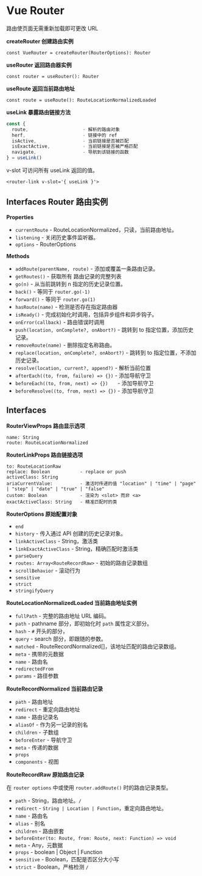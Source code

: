 # Vue Router

路由使页面无需重新加载即可更改 URL

**createRouter 创建路由实例**

	const VueRouter = createRouter(RouterOptions): Router

**useRouter 返回路由器实例**

	const router = useRouter(): Router

**useRoute 返回当前路由地址**	

	const route = useRoute(): RouteLocationNormalizedLoaded

**useLink 暴露路由链接方法**
```javascript
const {
  route,                    - 解析的路由对象
  herf,                     - 链接中的 ref
  isActive,                 - 当前链接是否被匹配
  isExactActive,            - 当前链接是否被严格匹配
  navigate,                 - 导航到该链接的函数
} = useLink()
```
v-slot 可访问所有 useLink 返回的值。

	<router-link v-slot='{ useLink }'>

## Interfaces Router 路由实例

**Properties**

- `currentRoute` - RouteLocationNormalized，只读，当前路由地址。
- `listening` - 关闭历史事件监听器。
- `options` - RouterOptions

**Methods**

- `addRoute(parentName, route)` - 添加或覆盖一条路由记录。
- `getRoutes()` - 获取所有 路由记录的完整列表
- `go(n)` - 从当前跳转到 n 指定的历史记录位置。
- `back()` - 等同于 `router.go(-1)`
- `forward()` - 等同于 `router.go(1)`
- `hasRoute(name)` - 检测是否存在指定路由器
- `isReady()` - 完成初始化时调用，包括异步组件和异步钩子。
- `onError(callback)` - 路由错误时调用
- `push(location, onComplete?, onAbort?)` - 跳转到 to 指定位置，添加历史记录。
- `removeRoute(name)` - 删除指定名称路由。
- `replace(location, onComplete?, onAbort?)` - 跳转到 to 指定位置，不添加历史记录。
- `resolve(location, current?, append?)` - 解析当前位置
- `afterEach((to, from, failure) => {})` - 添加导航守卫
- `beforeEach((to, from, next) => {})	` - 添加导航守卫			
- `beforeResolve((to, from, next) => {})` - 添加导航守卫

## Interfaces

**RouterViewProps 路由显示选项**

	name: String
	route: RouteLocationNormalized

**RouterLinkProps 路由链接选项**

	to: RouteLocationRaw
	replace: Boolean           - replace or push
	activeClass: String		
	ariaCurrentValue:          - 激活时传递的值 "location" | "time" | "page" | "step" | "date" | "true" | "false" 
	custom: Boolean            - 渲染为 <slot> 而非 <a>
	exactActiveClass: String   - 精准匹配时的类

**RouterOptions 原始配置对象**

- `end`
- `history` - 传入通过 API 创建的历史记录对象。
- `linkActiveClass` - String，激活类
- `linkExactActiveClass` - String，精确匹配时激活类 
- `parseQuery`
- `routes: Array<RouteRecordRaw>` - 初始的路由记录数组
- `scrollBehavior` - 滚动行为
- `sensitive`
- `strict`
- `stringifyQuery`

**RouteLocationNormalizedLoaded 当前路由地址实例**

- `fullPath` - 完整的路由地址 URL 编码。
- `path` - pathname 部分，即初始化时 `path` 属性定义部分。
- `hash` - `#` 开头的部分，
- `query` - search 部分，即跟随的参数。
- `matched` - RouteRecordNormalized[]，该地址匹配的路由记录数组。
- `meta` - 携带的元数据
- `name` - 路由名
- `redirectedFrom`
- `params` - 路径参数

**RouteRecordNormalized 当前路由记录**

- `path` - 路由地址
- `redirect` - 重定向路由地址
- `name` - 路由记录名
- `aliasOf` - 作为另一记录的别名
- `children` - 子数组
- `beforeEnter` - 导航守卫
- `meta` - 传递的数据
- `props`
- `components` - 视图

**RouteRecordRaw 原始路由记录**

在 `router options` 中或使用 `router.addRoute()` 时的路由记录类型。

- `path` - String，路由地址。`/`
- `redirect` - `String | Location | Function`，重定向路由地址。
- `name` - 路由名
- `alias` - 别名
- `children` - 路由嵌套
- `beforeEnter(to: Route, from: Route, next: Function) => void`
- `meta` - Any，元数据
- `props` - boolean | Object | Function
- `sensitive` - Boolean，匹配是否区分大小写
- `strict` - Boolean，严格检测 `/`